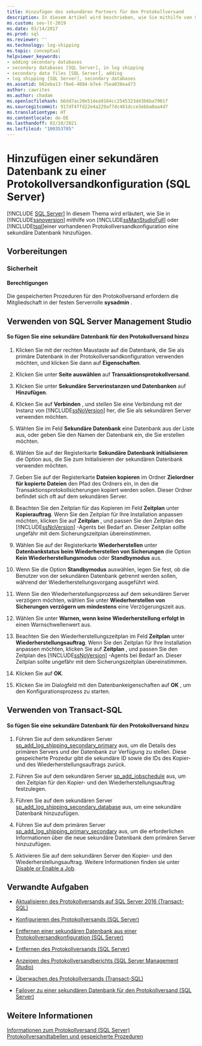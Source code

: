 ```yaml
---
title: Hinzufügen des sekundären Partners für den Protokollversand
description: In diesem Artikel wird beschrieben, wie Sie mithilfe von SQL Server Management Studio oder Transact-SQL eine sekundäre Datenbank zu einer vorhandenen Protokollversandkonfiguration in SQL Server hinzufügen.
ms.custom: seo-lt-2019
ms.date: 03/14/2017
ms.prod: sql
ms.reviewer: ''
ms.technology: log-shipping
ms.topic: conceptual
helpviewer_keywords:
- adding secondary databases
- secondary databases [SQL Server], in log shipping
- secondary data files [SQL Server], adding
- log shipping [SQL Server], secondary databases
ms.assetid: b02eba13-f8e6-4684-b7e4-75ea038ea473
author: cawrites
ms.author: chadam
ms.openlocfilehash: b6dd7ac20e514ea9164cc2545323d43b6ba7901f
ms.sourcegitcommit: 917df4ffd22e4a229af7dc481dcce3ebba0aa4d7
ms.translationtype: HT
ms.contentlocale: de-DE
ms.lasthandoff: 02/10/2021
ms.locfileid: "100353785"
---
```

# <a name="add-a-secondary-database-to-a-log-shipping-configuration-sql-server"></a>Hinzufügen einer sekundären Datenbank zu einer Protokollversandkonfiguration (SQL Server)
 [!INCLUDE [SQL Server](../../includes/applies-to-version/sqlserver.md)]
  In diesem Thema wird erläutert, wie Sie in [!INCLUDE[ssnoversion](../../includes/ssnoversion-md.md)] mithilfe von [!INCLUDE[ssManStudioFull](../../includes/ssmanstudiofull-md.md)] oder [!INCLUDE[tsql](../../includes/tsql-md.md)]einer vorhandenen Protokollversandkonfiguration eine sekundäre Datenbank hinzufügen.  
  
  
##  <a name="before-you-begin"></a><a name="BeforeYouBegin"></a> Vorbereitungen  
  
###  <a name="security"></a><a name="Security"></a> Sicherheit  
  
####  <a name="permissions"></a><a name="Permissions"></a> Berechtigungen  
 Die gespeicherten Prozeduren für den Protokollversand erfordern die Mitgliedschaft in der festen Serverrolle **sysadmin** .  
  
##  <a name="using-sql-server-management-studio"></a><a name="SSMSProcedure"></a> Verwenden von SQL Server Management Studio  
  
#### <a name="to-add-a-log-shipping-secondary-database"></a>So fügen Sie eine sekundäre Datenbank für den Protokollversand hinzu  
  
1.  Klicken Sie mit der rechten Maustaste auf die Datenbank, die Sie als primäre Datenbank in der Protokollversandkonfiguration verwenden möchten, und klicken Sie dann auf **Eigenschaften**.  
  
2.  Klicken Sie unter **Seite auswählen** auf **Transaktionsprotokollversand**.  
  
3.  Klicken Sie unter **Sekundäre Serverinstanzen und Datenbanken** auf **Hinzufügen**.  
  
4.  Klicken Sie auf **Verbinden** , und stellen Sie eine Verbindung mit der Instanz von [!INCLUDE[ssNoVersion](../../includes/ssnoversion-md.md)] her, die Sie als sekundären Server verwenden möchten.  
  
5.  Wählen Sie im Feld **Sekundäre Datenbank** eine Datenbank aus der Liste aus, oder geben Sie den Namen der Datenbank ein, die Sie erstellen möchten.  
  
6.  Wählen Sie auf der Registerkarte **Sekundäre Datenbank initialisieren** die Option aus, die Sie zum Initialisieren der sekundären Datenbank verwenden möchten.  
  
7.  Geben Sie auf der Registerkarte **Dateien kopieren** im Ordner **Zielordner für kopierte Dateien** den Pfad des Ordners ein, in den die Transaktionsprotokollsicherungen kopiert werden sollen. Dieser Ordner befindet sich oft auf dem sekundären Server.  
  
8.  Beachten Sie den Zeitplan für das Kopieren im Feld **Zeitplan** unter **Kopierauftrag**. Wenn Sie den Zeitplan für Ihre Installation anpassen möchten, klicken Sie auf **Zeitplan** , und passen Sie den Zeitplan des [!INCLUDE[ssNoVersion](../../includes/ssnoversion-md.md)] -Agents bei Bedarf an. Dieser Zeitplan sollte ungefähr mit dem Sicherungszeitplan übereinstimmen.  
  
9. Wählen Sie auf der Registerkarte **Wiederherstellen** unter **Datenbankstatus beim Wiederherstellen von Sicherungen** die Option **Kein Wiederherstellungsmodus** oder **Standbymodus** aus.  
  
10. Wenn Sie die Option **Standbymodus** auswählen, legen Sie fest, ob die Benutzer von der sekundären Datenbank getrennt werden sollen, während der Wiederherstellungsvorgang ausgeführt wird.  
  
11. Wenn Sie den Wiederherstellungsprozess auf dem sekundären Server verzögern möchten, wählen Sie unter **Wiederherstellen von Sicherungen verzögern um mindestens** eine Verzögerungszeit aus.  
  
12. Wählen Sie unter **Warnen, wenn keine Wiederherstellung erfolgt in** einen Warnschwellenwert aus.  
  
13. Beachten Sie den Wiederherstellungszeitplan im Feld **Zeitplan** unter **Wiederherstellungsauftrag**. Wenn Sie den Zeitplan für Ihre Installation anpassen möchten, klicken Sie auf **Zeitplan** , und passen Sie den Zeitplan des [!INCLUDE[ssNoVersion](../../includes/ssnoversion-md.md)] -Agents bei Bedarf an. Dieser Zeitplan sollte ungefähr mit dem Sicherungszeitplan übereinstimmen.  
  
14. Klicken Sie auf **OK**.  
  
15. Klicken Sie im Dialogfeld mit den Datenbankeigenschaften auf **OK** , um den Konfigurationsprozess zu starten.  
  
##  <a name="using-transact-sql"></a><a name="TsqlProcedure"></a> Verwenden von Transact-SQL  
  
#### <a name="to-add-a-log-shipping-secondary-database"></a>So fügen Sie eine sekundäre Datenbank für den Protokollversand hinzu  
  
1.  Führen Sie auf dem sekundären Server [sp_add_log_shipping_secondary_primary](../../relational-databases/system-stored-procedures/sp-add-log-shipping-secondary-primary-transact-sql.md) aus, um die Details des primären Servers und der Datenbank zur Verfügung zu stellen. Diese gespeicherte Prozedur gibt die sekundäre ID sowie die IDs des Kopier- und des Wiederherstellungsauftrags zurück.  
  
2.  Führen Sie auf dem sekundären Server [sp_add_jobschedule](../../relational-databases/system-stored-procedures/sp-add-jobschedule-transact-sql.md) aus, um den Zeitplan für den Kopier- und den Wiederherstellungsauftrag festzulegen.  
  
3.  Führen Sie auf dem sekundären Server [sp_add_log_shipping_secondary_database](../../relational-databases/system-stored-procedures/sp-add-log-shipping-secondary-database-transact-sql.md) aus, um eine sekundäre Datenbank hinzuzufügen.  
  
4.  Führen Sie auf dem primären Server [sp_add_log_shipping_primary_secondary](../../relational-databases/system-stored-procedures/sp-add-log-shipping-primary-secondary-transact-sql.md) aus, um die erforderlichen Informationen über die neue sekundäre Datenbank dem primären Server hinzuzufügen.  
  
5.  Aktivieren Sie auf dem sekundären Server den Kopier- und den Wiederherstellungsauftrag. Weitere Informationen finden sie unter [Disable or Enable a Job](../../ssms/agent/disable-or-enable-a-job.md).  
  
##  <a name="related-tasks"></a><a name="RelatedTasks"></a> Verwandte Aufgaben  
  
-   [Aktualisieren des Protokollversands auf SQL Server 2016 &#40;Transact-SQL&#41;](../../database-engine/log-shipping/upgrading-log-shipping-to-sql-server-2016-transact-sql.md)  
  
-   [Konfigurieren des Protokollversands &#40;SQL Server&#41;](../../database-engine/log-shipping/configure-log-shipping-sql-server.md)  
  
-   [Entfernen einer sekundären Datenbank aus einer Protokollversandkonfiguration &#40;SQL Server&#41;](../../database-engine/log-shipping/remove-a-secondary-database-from-a-log-shipping-configuration-sql-server.md)  
  
-   [Entfernen des Protokollversands &#40;SQL Server&#41;](../../database-engine/log-shipping/remove-log-shipping-sql-server.md)  
  
-   [Anzeigen des Protokollversandberichts &#40;SQL Server Management Studio&#41;](../../database-engine/log-shipping/view-the-log-shipping-report-sql-server-management-studio.md)  
  
-   [Überwachen des Protokollversands &#40;Transact-SQL&#41;](../../database-engine/log-shipping/monitor-log-shipping-transact-sql.md)  
  
-   [Failover zu einer sekundären Datenbank für den Protokollversand &#40;SQL Server&#41;](../../database-engine/log-shipping/fail-over-to-a-log-shipping-secondary-sql-server.md)  
  
## <a name="see-also"></a>Weitere Informationen  
 [Informationen zum Protokollversand &#40;SQL Server&#41;](../../database-engine/log-shipping/about-log-shipping-sql-server.md)   
 [Protokollversandtabellen und gespeicherte Prozeduren](../../database-engine/log-shipping/log-shipping-tables-and-stored-procedures.md)  
  
  
